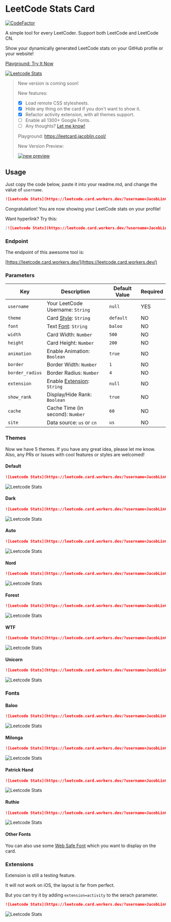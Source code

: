# LeetCode Stats Card

[![CodeFactor](https://www.codefactor.io/repository/github/jacoblincool/leetcode-stats-card/badge)](https://www.codefactor.io/repository/github/jacoblincool/leetcode-stats-card)

A simple tool for every LeetCoder. Support both LeetCode and LeetCode CN.

Show your dynamically generated LeetCode stats on your GitHub profile or your website!

[Playground: Try It Now](https://leetcode.card.workers.dev/)

[![Leetcode Stats](https://leetcode.card.workers.dev/?username=JacobLinCool&update=20210612)](https://leetcode.card.workers.dev/)

> New version is coming soon!
>
> New features:
>
> - [x] Load remote CSS stylesheets.
> - [x] Hide any thing on the card if you don't want to show it.
> - [x] Refactor activity extension, with all themes support.
> - [ ] Enable all 1300+ Google Fonts.
> - [ ] Any thoughts? [Let me know!](https://github.com/JacobLinCool/LeetCode-Stats-Card/issues/new)
>
> Playground: <https://leetcard.jacoblin.cool/>
>
> New Version Preview:
>
> [![new preview](https://leetcard.jacoblin.cool/JacobLinCool?theme=unicorn&extension=activity&border=0)](https://leetcard.jacoblin.cool/JacobLinCool?theme=unicorn&extension=activity&border=0)


## Usage

Just copy the code below, paste it into your readme.md, and change the value of `username`.

```md
![Leetcode Stats](https://leetcode.card.workers.dev/?username=JacobLinCool)
```

Congratulation! You are now showing your LeetCode stats on your profile!

Want hyperlink? Try this:

```md
[![Leetcode Stats](https://leetcode.card.workers.dev/?username=JacobLinCool)](https://leetcode.com/JacobLinCool)
```

### Endpoint

The endpoint of this awesome tool is:

[https://leetcode.card.workers.dev/](https://leetcode.card.workers.dev/)

### Parameters

| Key             | Description                               | Default Value | Required |
| --------------- | ----------------------------------------- | ------------- | -------- |
| `username`      | Your LeetCode Username: `String`          | `null`        | YES      |
| `theme`         | Card [Style](#themes): `String`           | `default`     | NO       |
| `font`          | Text [Font](#fonts): `String`             | `baloo`       | NO       |
| `width`         | Card Width: `Number`                      | `500`         | NO       |
| `height`        | Card Height: `Number`                     | `200`         | NO       |
| `animation`     | Enable Animation: `Boolean`               | `true`        | NO       |
| `border`        | Border Width: `Number`                    | `1`           | NO       |
| `border_radius` | Border Radius: `Number`                   | `4`           | NO       |
| `extension`     | Enable [Extension](#extensions): `String` | `null`        | NO       |
| `show_rank`     | Display/Hide Rank: `Boolean`              | `true`        | NO       |
| `cache`         | Cache Time (in second): `Number`          | `60`          | NO       |
| `site`          | Data source: `us` or `cn`                 | `us`          | NO       |

### Themes

Now we have 5 themes. If you have any great idea, please let me know. Also, any PRs or Issues with cool features or styles are welcomed!

#### Default

```md
![Leetcode Stats](https://leetcode.card.workers.dev/?username=JacobLinCool&theme=default)
```

![Leetcode Stats](https://leetcode.card.workers.dev/?username=JacobLinCool&theme=default)

#### Dark

```md
![Leetcode Stats](https://leetcode.card.workers.dev/?username=JacobLinCool&theme=dark)
```

![Leetcode Stats](https://leetcode.card.workers.dev/?username=JacobLinCool&theme=dark)

#### Auto

```md
![Leetcode Stats](https://leetcode.card.workers.dev/?username=JacobLinCool&theme=auto)
```

![Leetcode Stats](https://leetcode.card.workers.dev/?username=JacobLinCool&theme=auto)

#### Nord

```md
![Leetcode Stats](https://leetcode.card.workers.dev/?username=JacobLinCool&theme=nord)
```

![Leetcode Stats](https://leetcode.card.workers.dev/?username=JacobLinCool&theme=nord)

#### Forest

```md
![Leetcode Stats](https://leetcode.card.workers.dev/?username=JacobLinCool&theme=forest)
```

![Leetcode Stats](https://leetcode.card.workers.dev/?username=JacobLinCool&theme=forest)

#### WTF

```md
![Leetcode Stats](https://leetcode.card.workers.dev/?username=JacobLinCool&theme=wtf)
```

![Leetcode Stats](https://leetcode.card.workers.dev/?username=JacobLinCool&theme=wtf)

#### Unicorn

```md
![Leetcode Stats](https://leetcode.card.workers.dev/?username=JacobLinCool&theme=unicorn)
```

![Leetcode Stats](https://leetcode.card.workers.dev/?username=JacobLinCool&theme=unicorn)

### Fonts

#### Baloo

```md
![Leetcode Stats](https://leetcode.card.workers.dev/?username=JacobLinCool&font=baloo)
```

![Leetcode Stats](https://leetcode.card.workers.dev/?username=JacobLinCool&font=baloo)

#### Milonga

```md
![Leetcode Stats](https://leetcode.card.workers.dev/?username=JacobLinCool&font=milonga)
```

![Leetcode Stats](https://leetcode.card.workers.dev/?username=JacobLinCool&font=milonga)

#### Patrick Hand

```md
![Leetcode Stats](https://leetcode.card.workers.dev/?username=JacobLinCool&font=patrick_hand)
```

![Leetcode Stats](https://leetcode.card.workers.dev/?username=JacobLinCool&font=patrick_hand)

#### Ruthie

```md
![Leetcode Stats](https://leetcode.card.workers.dev/?username=JacobLinCool&font=ruthie)
```

![Leetcode Stats](https://leetcode.card.workers.dev/?username=JacobLinCool&font=ruthie)

#### Other Fonts

You can also use some [Web Safe Font](https://www.w3schools.com/cssref/css_websafe_fonts.asp) which you want to display on the card.

### Extensions

Extension is still a testing feature.

It will not work on iOS, the layout is far from perfect.

But you can try it by adding `extension=activity` to the serach parameter.

```md
![Leetcode Stats](https://leetcode.card.workers.dev/?username=JacobLinCool&extension=activity)
```

![Leetcode Stats](https://leetcode.card.workers.dev/?username=JacobLinCool&extension=activity)
